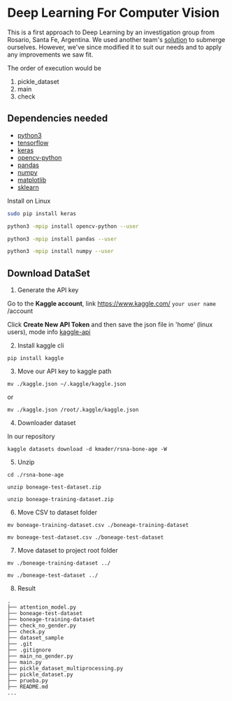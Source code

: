 # Deep Learning For Computer Vision
This is a first approach to Deep Learning by an investigation group from Rosario, Santa Fe, Argentina.
We used another team's [solution](https://github.com/thevishalagarwal/BoneAgeEstimation) to submerge ourselves. However, we've since modified it to suit our needs and to apply any improvements we saw fit.

The order of execution would be
1. pickle_dataset
2. main
3. check

## Dependencies needed

* [python3](https://www.python.org/)
* [tensorflow](https://www.tensorflow.org/)
* [keras](https://keras.io)
* [opencv-python](https://www.opencv.org/)
* [pandas](https://pandas.pydata.org/)
* [numpy](http://www.numpy.org/)
* [matplotlib](http://www.matplotlib.org/)
* [sklearn](http://scikit-learn.org/stable/)

Install on Linux
```bash
sudo pip install keras

python3 -mpip install opencv-python --user

python3 -mpip install pandas --user

python3 -mpip install numpy --user
```


## Download DataSet

1. Generate the API key

Go to the __Kaggle account__, link https://www.kaggle.com/ `your user name` /account

Click __Create New API Token__ and then save the json file in 'home' (linux users), mode info [kaggle-api](https://github.com/Kaggle/kaggle-api#api-credentials)

2. Install kaggle cli

```shell
pip install kaggle
```

3. Move our API key to kaggle path

```shell
mv ./kaggle.json ~/.kaggle/kaggle.json
```
or
```shell
mv ./kaggle.json /root/.kaggle/kaggle.json
```

4. Downloader dataset

In our repository

```shell
kaggle datasets download -d kmader/rsna-bone-age -W
```

5. Unzip

```shell
cd ./rsna-bone-age

unzip boneage-test-dataset.zip

unzip boneage-training-dataset.zip
```

6. Move CSV  to dataset folder

```shell
mv boneage-training-dataset.csv ./boneage-training-dataset

mv boneage-test-dataset.csv ./boneage-test-dataset
```

7. Move dataset to project root folder

```shell
mv ./boneage-training-dataset ../

mv ./boneage-test-dataset ../
```

8. Result

```shell
.
├── attention_model.py
├── boneage-test-dataset
├── boneage-training-dataset
├── check_no_gender.py
├── check.py
├── dataset_sample
├── .git
├── .gitignore
├── main_no_gender.py
├── main.py
├── pickle_dataset_multiprocessing.py
├── pickle_dataset.py
├── prueba.py
├── README.md
...
```
